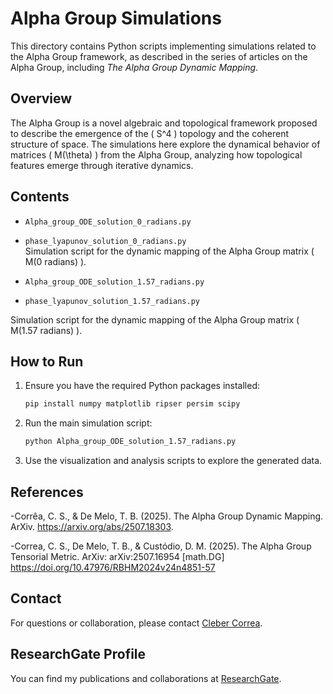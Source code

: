 # Alpha Group Simulations

This directory contains Python scripts implementing simulations related to the Alpha Group framework, as described in the series of articles on the Alpha Group, including *The Alpha Group Dynamic Mapping*.

## Overview

The Alpha Group is a novel algebraic and topological framework proposed to describe the emergence of the \( S^4 \) topology and the coherent structure of space. The simulations here explore the dynamical behavior of matrices \( M(\theta) \) from the Alpha Group, analyzing how topological features emerge through iterative dynamics.

## Contents

- `Alpha_group_ODE_solution_0_radians.py`
- `phase_lyapunov_solution_0_radians.py`  
  Simulation script for the dynamic mapping of the Alpha Group matrix \( M(0 radians) \).

- `Alpha_group_ODE_solution_1.57_radians.py`
- `phase_lyapunov_solution_1.57_radians.py`
  
Simulation script for the dynamic mapping of the Alpha Group matrix \( M(1.57 radians) \).


## How to Run

1. Ensure you have the required Python packages installed:  
   ```bash
   pip install numpy matplotlib ripser persim scipy
   ```

2. Run the main simulation script:  
   ```bash
   python Alpha_group_ODE_solution_1.57_radians.py
   ```

3. Use the visualization and analysis scripts to explore the generated data.

## References

-Corrêa, C. S., & De Melo, T. B. (2025). The Alpha Group Dynamic Mapping. ArXiv. https://arxiv.org/abs/2507.18303.

-Correa, C. S., De Melo, T. B., & Custódio, D. M. (2025). The Alpha Group Tensorial Metric. ArXiv: arXiv:2507.16954 [math.DG] https://doi.org/10.47976/RBHM2024v24n4851-57

## Contact

For questions or collaboration, please contact [Cleber Correa](https://github.com/CleberCorrea15).

## ResearchGate Profile

You can find my publications and collaborations at [ResearchGate](https://www.researchgate.net/profile/Cleber-Souza-Correa?ev=hdr_xprf).
